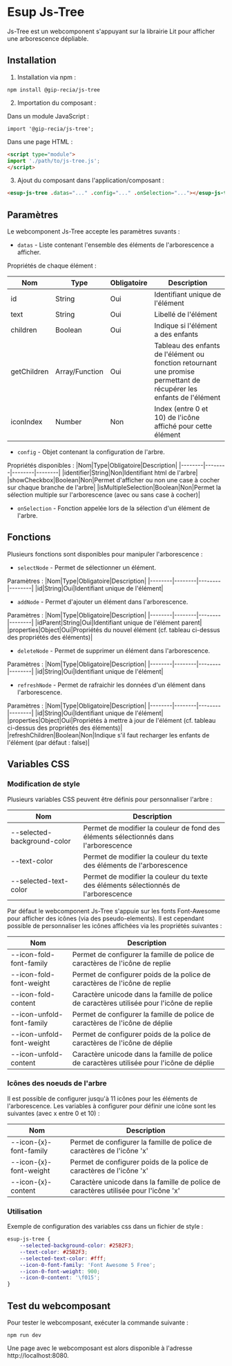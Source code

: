 # **Esup Js-Tree**

Js-Tree est un webcomponent s'appuyant sur la librairie Lit pour afficher une arborescence dépliable.

## **Installation**

1. Installation via npm :

```shell
npm install @gip-recia/js-tree
```

2. Importation du composant :

Dans un module JavaScript :

```
import '@gip-recia/js-tree';
```

Dans une page HTML :

```html
<script type="module">
import './path/to/js-tree.js';
</script>
```

3. Ajout du composant dans l'application/composant :

```html
<esup-js-tree .datas="..." .config="..." .onSelection="..."></esup-js-tree>
```

## **Paramètres**

Le webcomponent Js-Tree accepte les paramètres suvants :
- `datas` - Liste contenant l'ensemble des éléments de  l'arborescence a afficher.

Propriétés de chaque élément :    

|Nom|Type|Obligatoire|Description|
|--------|--------|--------|--------|
|id|String|Oui|Identifiant unique de l'élément|
|text|String|Oui|Libellé de l'élément|
|children|Boolean|Oui|Indique si l'élément a des enfants|
|getChildren|Array/Function|Oui|Tableau des enfants de l'élément ou fonction retournant une promise permettant de récupérer les enfants de l'élément|
|iconIndex|Number|Non|Index (entre 0 et 10) de l'icône affiché pour cette élément|

- `config` - Objet contenant la configuration de l'arbre.

Propriétés disponibles :
|Nom|Type|Obligatoire|Description|
|--------|--------|--------|--------|
|identifier|String|Non|Identifiant html de l'arbre|
|showCheckbox|Boolean|Non|Permet d'afficher ou non une case à cocher sur chaque branche de l'arbre|
|isMultipleSelection|Boolean|Non|Permet la sélection multiple sur l'arborescence (avec ou sans case à cocher)|

- `onSelection` - Fonction appelée lors de la sélection d'un élément de l'arbre.

## **Fonctions**

Plusieurs fonctions sont disponibles pour manipuler l'arborescence :

- `selectNode` - Permet de sélectionner un élément.

Paramètres :
|Nom|Type|Obligatoire|Description|
|--------|--------|--------|--------|
|id|String|Oui|Identifiant unique de l'élément|

- `addNode` - Permet d'ajouter un élément dans l'arborescence.

Paramètres :
|Nom|Type|Obligatoire|Description|
|--------|--------|--------|--------|
|idParent|String|Oui|Identifiant unique de l'élément parent|
|properties|Object|Oui|Propriétés du nouvel élément (cf. tableau ci-dessus des propriétés des éléments)|

- `deleteNode` - Permet de supprimer un élément dans l'arborescence.

Paramètres :
|Nom|Type|Obligatoire|Description|
|--------|--------|--------|--------|
|id|String|Oui|Identifiant unique de l'élément|

- `refreshNode` - Permet de rafraichir les données d'un élément dans l'arborescence.

Paramètres :
|Nom|Type|Obligatoire|Description|
|--------|--------|--------|--------|
|id|String|Oui|Identifiant unique de l'élément|
|properties|Object|Oui|Propriétés à mettre à jour de l'élément (cf. tableau ci-dessus des propriétés des éléments)|
|refreshChildren|Boolean|Non|Indique s'il faut recharger les enfants de l'élément (par défaut : false)|

## **Variables CSS**

### **Modification de style**

Plusieurs variables CSS peuvent être définis pour personnaliser l'arbre :

|Nom|Description|
|--------|--------|
|--selected-background-color|Permet de modifier la couleur de fond des éléments sélectionnés dans l'arborescence|
|--text-color|Permet de modifier la couleur du texte des éléments de l'arborescence|
|--selected-text-color|Permet de modifier la couleur du texte des éléments sélectionnés de l'arborescence |

Par défaut le webcomponent Js-Tree s'appuie sur les fonts Font-Awesome pour afficher des icônes (via des pseudo-elements). Il est cependant possible de personnaliser les icônes affichées via les propriétés suivantes :

|Nom|Description|
|--------|--------|
|--icon-fold-font-family|Permet de configurer la famille de police de caractères de l'icône de replie|
|--icon-fold-font-weight|Permet de configurer poids de la police de caractères de l'icône de replie|
|--icon-fold-content|Caractère unicode dans la famille de police de caractères utilisée pour l'icône de replie|
|--icon-unfold-font-family|Permet de configurer la famille de police de caractères de l'icône de déplie|
|--icon-unfold-font-weight|Permet de configurer poids de la police de caractères de l'icône de déplie|
|--icon-unfold-content|Caractère unicode dans la famille de police de caractères utilisée pour l'icône de déplie|

### **Icônes des noeuds de l'arbre**

Il est possible de configurer jusqu'à 11 icônes pour les éléments de l'arborescence. Les variables à configurer pour définir une icône sont les suivantes (avec x entre 0 et 10) :

|Nom|Description|
|--------|--------|
|--icon-{x}-font-family|Permet de configurer la famille de police de caractères de l'icône 'x'|
|--icon-{x}-font-weight|Permet de configurer poids de la police de caractères de l'icône 'x'|
|--icon-{x}-content|Caractère unicode dans la famille de police de caractères utilisée pour l'icône 'x'|

### **Utilisation**

Exemple de configuration des variables css dans un fichier de style :

```css
esup-js-tree {
    --selected-background-color: #25B2F3;
    --text-color: #25B2F3;
    --selected-text-color: #fff;
    --icon-0-font-family: 'Font Awesome 5 Free';
    --icon-0-font-weight: 900;
    --icon-0-content: '\f015';
}
``` 

## **Test du webcomposant**

Pour tester le webcomposant, exécuter la commande suivante :
```shell
npm run dev
```

Une page avec le webcomposant est alors disponible à l'adresse http://localhost:8080.
